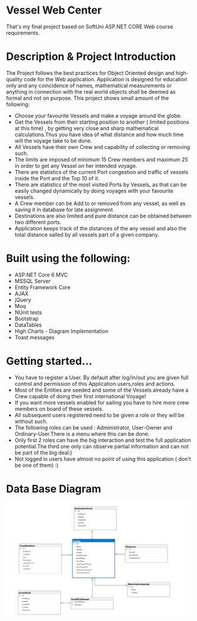 # Vessel Web Center
That's my final project based on SoftUni ASP.NET CORE Web course requirements.

# Description & Project Introduction 
The Project follows the best practices for Object Oriented design and high-quality code for the Web application.
Application is designed for education only and any coincidence of names, mathematical measurements or anything in connection
with the real world objects shall be deemed as formal and not on purpose.
This project shows small amount of the following:
- Choose your favourite Vessels and make a voyage around the globe.
- Get the Vessels from their starting position to another ( limited positions at this time) , by getting very close and sharp mathematical
calculations.Thus you have idea of what distance and how much time will the voyage take to be done.
- All Vessels have their own Crew and capability of collecting or removing such.
- The limits are imposed of minimum 15 Crew members and maximum 25 in order to get any Vessel on her intended voyage.
- There are statistics of the current Port congestion and traffic of vessels inside the Port and the Top 10 of it.
- There are statistics of the most visited Ports by Vessels, as that can be easily changed dynamically by doing voyages with your favourite vessels.
- A Crew member can be Add to or removed from any vessel, as well as saving it in database for late assignment.
- Destinations are also  limited and pure distance can be obtained between two different ports.
- Application keeps track of the distances of the any vessel and also the total distance sailed by all vessels part of a given company.

# Built using the following:
- ASP.NET Core 6 MVC
- MSSQL Server
- Entity Framework Core
- AJAX
- jQuery
- Moq
- NUnit tests
- Bootstrap
- DataTables
- High Charts - Diagram Implementation
- Toast messages

# Getting started...
* You have to register a User. By default after log/in/out you are given full control
and permission of this Application users,roles and actions.
* Most of the Entities are seeded and some of the Vessels already have a Crew capable of doing their first international Voyage!
* If you want more vessels enabled for sailing you have to hire more crew members on board of these vessels.
* All subsequent users registered need to be given a role or they will be without such.
* The following roles can be used : Administrator, User-Owner and Ordinary-User.There is a menu where this can be done.
* Only first 2 roles can have the big interaction and test the full application potential.The third one only can observe partial
information and can not be part of the big deal:)
* Not logged in users have almost no point of using this application ( don't be one of them) :)

# Data Base Diagram
![title](Image/diagram.png)


